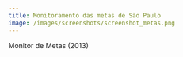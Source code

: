 ```yaml
---
title: Monitoramento das metas de São Paulo
image: /images/screenshots/screenshot_metas.png
---
```


Monitor de Metas (2013)
